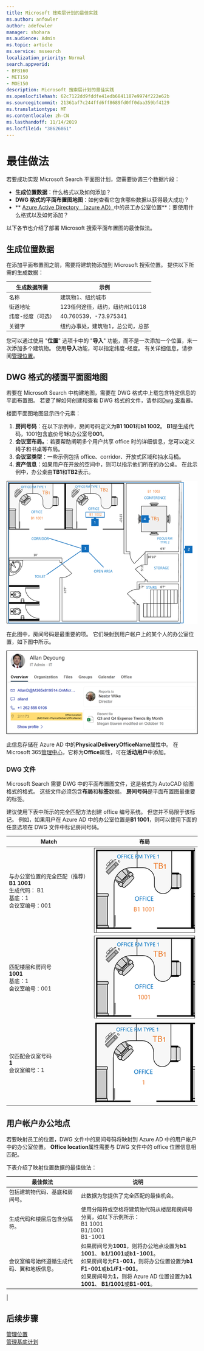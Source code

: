 ```yaml
---
title: Microsoft 搜索层计划的最佳实践
ms.author: anfowler
author: adefowler
manager: shohara
ms.audience: Admin
ms.topic: article
ms.service: mssearch
localization_priority: Normal
search.appverid:
- BFB160
- MET150
- MOE150
description: Microsoft 搜索层计划的最佳实践
ms.openlocfilehash: 62c7122dd9fddfe41edb6841187e9974f222e62b
ms.sourcegitcommit: 21361af7c244ffd6ff8689fd0ff0daa359bf4129
ms.translationtype: MT
ms.contentlocale: zh-CN
ms.lasthandoff: 11/14/2019
ms.locfileid: "38626861"
---
```

# <a name="best-practices"></a>最佳做法

若要成功实现 Microsoft Search 平面图计划，您需要协调三个数据片段：

- **生成位置数据**：什么格式以及如何添加？
- **DWG 格式的平面布置图地图**：如何查看它包含哪些数据以获得最大成功？
- ** [Azure Active Directory （azure AD）](https://azure.microsoft.com/services/active-directory/)中的员工办公室位置**：要使用什么格式以及如何添加？ <br>

以下各节也介绍了部署 Microsoft 搜索平面布置图的最佳做法。

## <a name="building-location-data"></a>生成位置数据
在添加平面布置图之前，需要将建筑物添加到 Microsoft 搜索位置。 提供以下所需的生成数据：

|生成数据所需  |示例  |
|---------|---------|
|名称     |    建筑物1、纽约城市     |
|街道地址     |     123任何途径，纽约，纽约州10118  |
|纬度-经度（可选）   |    40.760539，-73.975341      |
|关键字     |    纽约办事处，建筑物1，总公司，总部     |

您可以通过使用 "**位置**" 选项卡中的 "**导入**" 功能，而不是一次添加一个位置，来一次添加多个建筑物。 使用**导入**功能，可以指定纬度-经度。 有关详细信息，请参阅[管理位置](manage-locations.md)。

## <a name="floor-plan-map-in-dwg-format"></a>DWG 格式的楼面平面图地图
若要在 Microsoft Search 中构建地图，需要在 DWG 格式中上载包含特定信息的平面布置图。 若要了解如何创建和查看 DWG 格式的文件，请参阅[Dwg 查看](https://www.autodesk.in/products/dwg)器。 

楼面平面图地图显示四个元素：

1. **房间号码**：在以下示例中，房间号码定义为**B1 1001**和**b1 1002**。 **B1**是生成代码，1001包含底价号**1**和办公室号**001**。
1. **会议室布局。**：若要帮助阐明多个用户共享 office 时的详细信息，您可以定义椅子和书桌等布局。
1. **会议室类型**：一些示例包括 office、corridor、开放式区域和抽水马桶。
1. **资产信息**：如果用户在开放的空间中，则可以指示他们所在的办公桌。 在此示例中，办公桌由**TB1**和**TB2**表示。

![简单的 office 地图，显示如何标记会议室编号、资产和会议室类型](media/Floorplans-LayoutwithCallouts.png)

在此图中，房间号码是最重要的项。 它们映射到用户帐户上的某个人的办公室位置，如下图中所示。

![显示用户详细信息（包括 office 位置）的 "人员" 搜索结果卡片的 "概述" 选项卡](media/floorplans-peoplecard.png)

此信息存储在 Azure AD 中的**PhysicalDeliveryOfficeName**属性中。 在 Microsoft 365[管理中心](https://admin.microsoft.com)，它称为**Office**属性，可在**活动用户**中添加。

### <a name="dwg-files"></a>DWG 文件
Microsoft Search 需要 DWG 中的平面布置图文件，这是格式为 AutoCAD 绘图格式的格式。 这些文件必须包含**布局**和**标签**数据。 **房间号码**是平面布置图最重要的标签。

建议使用下表中所示的完全匹配方法创建 office 编号系统。 但您并不局限于该标记。 例如，如果用户在 Azure AD 中的办公室位置是**B1 1001**，则可以使用下面的任意选项在 DWG 文件中标记房间号码。

|Match  |布局  |
|---------|---------|
|与办公室位置的完全匹配（推荐） <br> **B1 1001** <br> 生成代码： B1<br>基底：1 <br>会议室编号：001    |    ![办公室编号为 "B1 1001" 的单一办公室平面布置图。](media/floorplans-layoutexactmatch.png)     |
|匹配楼层和房间号 <br> **1001**<br>基底：1 <br>会议室编号：001    |   ![Office 编号为 "1001" 的单一办公室平面布置图。](media/floorplans-layoutfloorroom.png)   |
|仅匹配会议室号码 <br> **1**<br>会议室编号：1        |    ![Office 编号为 "1" 的单一办公室楼面地图](media/floorplans-layoutroomonly.png)     |

## <a name="user-account-office-location"></a>用户帐户办公地点
若要映射员工的位置，DWG 文件中的房间号码将映射到 Azure AD 中的用户帐户中的办公室位置。 **Office location**属性需要与 DWG 文件中的 office 位置信息相匹配。

下表介绍了映射位置数据的最佳做法：

|最佳做法  |说明 |
|---------|---------|
|包括建筑物代码、基底和房间号。     |   此数据为您提供了完全匹配的最佳机会。     |
|生成代码和楼层后包含分隔符。     |  使用分隔符或空格将建筑物代码从楼层和房间号分离，如以下示例所示：<br> B1 1001<br> B1/1001 <br> B1-1001   |
|会议室编号始终遵循生成代码、翼和地板信息。     |  如果房间号为**1001**，则将办公地点设置为**b1 1001**、 **b1/1001**或**b1-1001**。 <br> 如果房间号为**F1-001**，则将办公位置设置为**b1 F1-001**或**b1/F1-001**。 <br> 如果房间号为**1**，则将 Azure AD 位置设置为**b1 1001**、 **B1/1001**或**B1-001**。       |
|

## <a name="next-steps"></a>后续步骤
[管理位置](manage-locations.md)<br>
[管理基底计划](manage-floorplans.md)